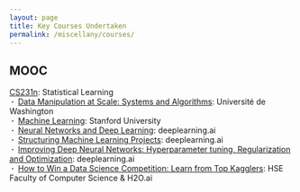 ```yaml
---
layout: page
title: Key Courses Undertaken
permalink: /miscellany/courses/
---
```

<h2>MOOC</h2>
<a href="https://online.stanford.edu/courses/sohs-ystatslearning-statistical-learning-self-paced">CS231n</a>: Statistical Learning<br>
<b>&nbsp;&middot;&nbsp;</b> <a href="https://www.coursera.org/learn/data-manipulation/home/welcome">Data Manipulation at Scale: Systems and Algorithms</a>: Université de Washington<br>
<b>&nbsp;&middot;&nbsp;</b> <a href="https://www.coursera.org/learn/machine-learning/home/welcome">Machine Learning</a>: Stanford University<br>
<b>&nbsp;&middot;&nbsp;</b> <a href="https://www.coursera.org/learn/neural-networks-deep-learning/home/welcome">Neural Networks and Deep Learning</a>: deeplearning.ai<br>
<b>&nbsp;&middot;&nbsp;</b> <a href="https://www.coursera.org/learn/machine-learning-projects/home/welcome">Structuring Machine Learning Projects</a>: deeplearning.ai<br>
<b>&nbsp;&middot;&nbsp;</b> <a href="https://www.coursera.org/learn/deep-neural-network/home/welcome">Improving Deep Neural Networks: Hyperparameter tuning, Regularization and Optimization</a>: deeplearning.ai<br>
<b>&nbsp;&middot;&nbsp;</b> <a href="https://www.coursera.org/learn/competitive-data-science/home/welcome">How to Win a Data Science Competition: Learn from Top Kagglers</a>: HSE Faculty of Computer Science & H2O.ai


